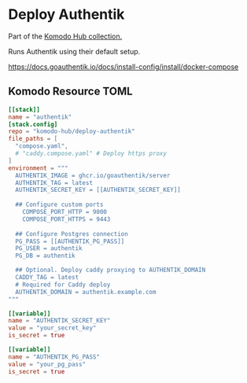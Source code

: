 # Deploy Authentik

Part of the [Komodo Hub collection.](https://github.com/komodo-hub/komodo-hub)

Runs Authentik using their default setup.

https://docs.goauthentik.io/docs/install-config/install/docker-compose

## Komodo Resource TOML

```toml
[[stack]]
name = "authentik"
[stack.config]
repo = "komodo-hub/deploy-authentik"
file_paths = [
  "compose.yaml",
  # "caddy.compose.yaml" # Deploy https proxy
]
environment = """
  AUTHENTIK_IMAGE = ghcr.io/goauthentik/server
  AUTHENTIK_TAG = latest
  AUTHENTIK_SECRET_KEY = [[AUTHENTIK_SECRET_KEY]]
	
  ## Configure custom ports
	COMPOSE_PORT_HTTP = 9000
	COMPOSE_PORT_HTTPS = 9443
	
  ## Configure Postgres connection
  PG_PASS = [[AUTHENTIK_PG_PASS]]
  PG_USER = authentik
  PG_DB = authentik

  ## Optional. Deploy caddy proxying to AUTHENTIK_DOMAIN
  CADDY_TAG = latest
  # Required for Caddy deploy
  AUTHENTIK_DOMAIN = authentik.example.com
"""

[[variable]]
name = "AUTHENTIK_SECRET_KEY"
value = "your_secret_key"
is_secret = true

[[variable]]
name = "AUTHENTIK_PG_PASS"
value = "your_pg_pass"
is_secret = true
```